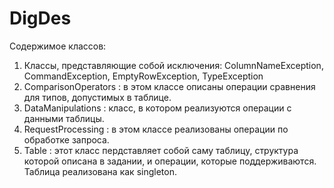 # DigDes
  Содержимое классов:
  1. Классы, представляющие собой исключения: ColumnNameException, CommandException, EmptyRowException, TypeException
  2. ComparisonOperators : в этом классе описаны операции сравнения для типов, допустимых в таблице.
  3. DataManipulations : класс, в котором реализуются операции с данными таблицы. 
  4. RequestProcessing : в этом классе реализованы операции по обработке запроса.
  5. Table : этот класс пердставляет собой саму таблицу, структура которой описана в задании, и операции, которые поддерживаются. Таблица реализована как singleton.
